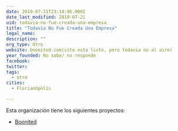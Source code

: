 ```yaml
---
date: 2019-07-21T23:14:06.000Z
date_last_modified: 2019-07-21
uid: todavia-no-fue-creada-una-empresa
title: "Todavia No Fue Creada Una Empresa"
legal_name: 
description: ""
org_type: Otro
website: boonited.com(sito esta listo, pero todavia no al aire)
year_founded: No sabe/ no responde
facebook: 
twitter: 
tags:
  - otro
cities: 
  - Florianópolis

---
```


Esta organización tiene los siguientes proyectos:

- [Boonited](/proyectos/boonited)
